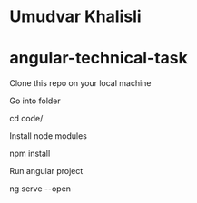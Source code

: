 # Umudvar Khalisli
# angular-technical-task

Clone this repo on your local machine

Go into folder

cd code/

Install node modules

npm install

Run angular project

ng serve --open
